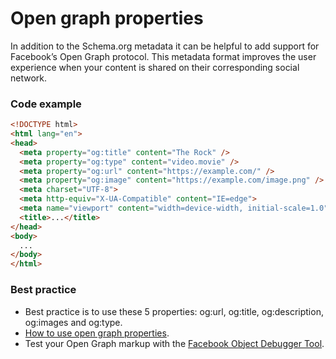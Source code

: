 # Open graph properties

In addition to the Schema.org metadata it can be helpful to add support for Facebook’s Open Graph protocol. This metadata format improves the user experience when your content is shared on their corresponding social network.

### Code example

```html
<!DOCTYPE html>
<html lang="en">
<head>
  <meta property="og:title" content="The Rock" />
  <meta property="og:type" content="video.movie" />
  <meta property="og:url" content="https://example.com/" />
  <meta property="og:image" content="https://example.com/image.png" />
  <meta charset="UTF-8">
  <meta http-equiv="X-UA-Compatible" content="IE=edge">
  <meta name="viewport" content="width=device-width, initial-scale=1.0">
  <title>...</title>
</head>
<body>
  ...
</body>
</html>
```

### Best practice

* Best practice is to use these 5 properties: og:url, og:title, og:description, og:images and og:type.
* [How to use open graph properties](http://ogp.me/).
* Test your Open Graph markup with the [Facebook Object Debugger Tool](https://developers.facebook.com/tools/debug/).

